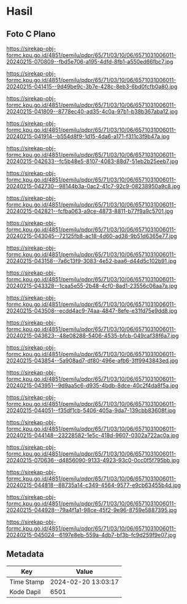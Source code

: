 # Hasil

## Foto C Plano

https://sirekap-obj-formc.kpu.go.id/4851/pemilu/pdpr/65/71/03/10/06/6571031006011-20240215-070809--fbd5e706-a195-4dfd-8fb1-a550ed66fbc7.jpg

https://sirekap-obj-formc.kpu.go.id/4851/pemilu/pdpr/65/71/03/10/06/6571031006011-20240215-041415--9d49be9c-3b7e-428c-8eb3-6bd0fcfb0a80.jpg

https://sirekap-obj-formc.kpu.go.id/4851/pemilu/pdpr/65/71/03/10/06/6571031006011-20240215-041809--8778ec40-ad35-4c0a-97b1-b38b367aba12.jpg

https://sirekap-obj-formc.kpu.go.id/4851/pemilu/pdpr/65/71/03/10/06/6571031006011-20240215-041914--b554d8f9-1d15-4da6-a171-f311c3f9b47a.jpg

https://sirekap-obj-formc.kpu.go.id/4851/pemilu/pdpr/65/71/03/10/06/6571031006011-20240215-042633--fc5b48e5-8107-4083-88d7-51eb2b25eeb7.jpg

https://sirekap-obj-formc.kpu.go.id/4851/pemilu/pdpr/65/71/03/10/06/6571031006011-20240215-042730--98144b3a-0ac2-41c7-92c9-08238950a9c8.jpg

https://sirekap-obj-formc.kpu.go.id/4851/pemilu/pdpr/65/71/03/10/06/6571031006011-20240215-042821--fcfba063-a9ce-4873-8811-b77f9a9c5701.jpg

https://sirekap-obj-formc.kpu.go.id/4851/pemilu/pdpr/65/71/03/10/06/6571031006011-20240215-043045--72125fb8-ac18-4d60-ad38-9b51d6365e77.jpg

https://sirekap-obj-formc.kpu.go.id/4851/pemilu/pdpr/65/71/03/10/06/6571031006011-20240215-043158--7a6c13f9-3083-4e52-baa6-d44d5c102b91.jpg

https://sirekap-obj-formc.kpu.go.id/4851/pemilu/pdpr/65/71/03/10/06/6571031006011-20240215-043328--1caa5e55-2b48-4cf0-8ad1-23556c06aa7a.jpg

https://sirekap-obj-formc.kpu.go.id/4851/pemilu/pdpr/65/71/03/10/06/6571031006011-20240215-043508--ecdd4ac9-74aa-4847-8efe-e31fd75e9dd8.jpg

https://sirekap-obj-formc.kpu.go.id/4851/pemilu/pdpr/65/71/03/10/06/6571031006011-20240215-043623--48e08288-5406-4535-bfcb-049caf38f6a7.jpg

https://sirekap-obj-formc.kpu.go.id/4851/pemilu/pdpr/65/71/03/10/06/6571031006011-20240215-043854--5a908ad7-df80-496e-afb6-3ff9943843ed.jpg

https://sirekap-obj-formc.kpu.go.id/4851/pemilu/pdpr/65/71/03/10/06/6571031006011-20240215-043951--9d9aa5c6-d935-4bdb-8dce-40c2f4da8f5a.jpg

https://sirekap-obj-formc.kpu.go.id/4851/pemilu/pdpr/65/71/03/10/06/6571031006011-20240215-044051--f35df1cb-5406-405a-9da7-139cbb83608f.jpg

https://sirekap-obj-formc.kpu.go.id/4851/pemilu/pdpr/65/71/03/10/06/6571031006011-20240215-044148--23228582-1e5c-418d-9607-0302a722ac0a.jpg

https://sirekap-obj-formc.kpu.go.id/4851/pemilu/pdpr/65/71/03/10/06/6571031006011-20240215-070636--d4856090-9133-4923-93c0-0cc0f5f795bb.jpg

https://sirekap-obj-formc.kpu.go.id/4851/pemilu/pdpr/65/71/03/10/06/6571031006011-20240215-044818--88735a14-c349-4564-9577-e9cb63455b4d.jpg

https://sirekap-obj-formc.kpu.go.id/4851/pemilu/pdpr/65/71/03/10/06/6571031006011-20240215-044928--79a4f1a1-98ce-45f2-9e96-8759e5887395.jpg

https://sirekap-obj-formc.kpu.go.id/4851/pemilu/pdpr/65/71/03/10/06/6571031006011-20240215-045024--6197e8eb-559a-4db7-bf3b-fc9d259f9e07.jpg


## Metadata

| Key        | Value               |
| ---------- | ------------------- |
| Time Stamp | 2024-02-20 13:03:17 |
| Kode Dapil | 6501                |



